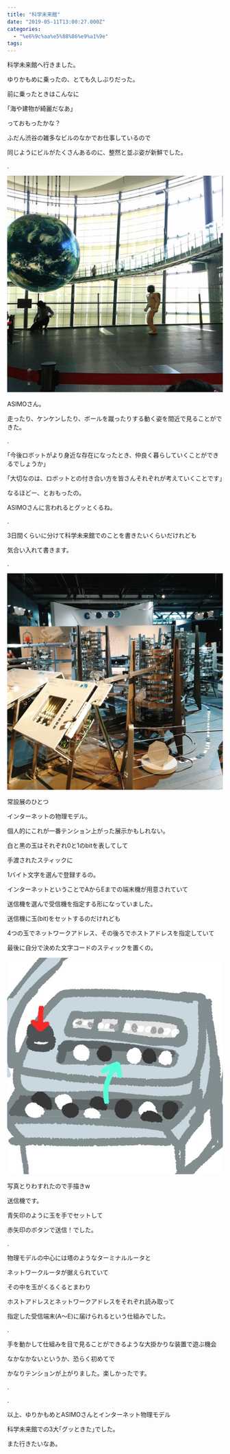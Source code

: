 ```yaml
---
title: "科学未来館"
date: "2019-05-11T13:00:27.000Z"
categories: 
  - "%e6%9c%aa%e5%88%86%e9%a1%9e"
tags: 
---
```


科学未来館へ行きました。

ゆりかもめに乗ったの、とても久しぶりだった。

前に乗ったときはこんなに

｢海や建物が綺麗だなあ｣

っておもったかな？

ふだん渋谷の雑多なビルのなかでお仕事しているので

同じようにビルがたくさんあるのに、整然と並ぶ姿が新鮮でした。

.

![](images/2019-05-11-14-00-398178509596627804217.jpg)

ASIMOさん。

走ったり、ケンケンしたり、ボールを蹴ったりする動く姿を間近で見ることができた。

.

｢今後ロボットがより身近な存在になったとき、仲良く暮らしていくことができるでしょうか｣

｢大切なのは、ロボットとの付き合い方を皆さんそれぞれが考えていくことです｣

なるほどー、とおもったの。

ASIMOさんに言われるとグッとくるね。

.

3日間くらいに分けて科学未来館でのことを書きたいくらいだけれども

気合い入れて書きます。

.

![](images/2019-05-11-15-16-53763307123656815275.jpg)

常設展のひとつ

インターネットの物理モデル。

個人的にこれが一番テンション上がった展示かもしれない。

白と黒の玉はそれぞれ0と1のbitを表してして

手渡されたスティックに

1バイト文字を選んで登録するの。

インターネットということでAからEまでの端末機が用意されていて

送信機を選んで受信機を指定する形になっていました。

送信機に玉(bit)をセットするのだけれども

4つの玉でネットワークアドレス、その後ろでホストアドレスを指定していて

最後に自分で決めた文字コードのスティックを置くの。

![](images/15576425288731008440587520211699.jpg)

写真とりわすれたので手描き‪w

送信機です。

青矢印のように玉を手でセットして

赤矢印のボタンで送信！でした。

.

物理モデルの中心には塔のようなターミナルルータと

ネットワークルータが据えられていて

その中を玉がくるくるとまわり

ホストアドレスとネットワークアドレスをそれぞれ読み取って

指定した受信端末(A〜E)に届けられるという仕組みでした。

.

手を動かして仕組みを目で見ることができるような大掛かりな装置で遊ぶ機会

なかなかないというか、恐らく初めてで

かなりテンションが上がりました。楽しかったです。

.

.

以上、ゆりかもめとASIMOさんとインターネット物理モデル

科学未来館での3大｢グッときた｣でした。

また行きたいなあ。
